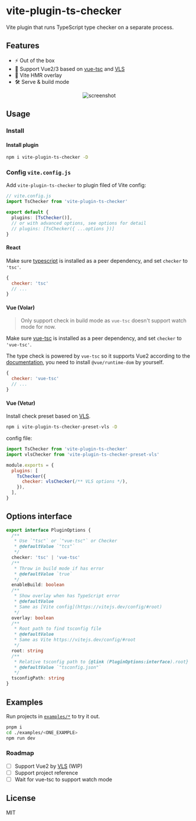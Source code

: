 # vite-plugin-ts-checker

Vite plugin that runs TypeScript type checker on a separate process.

## Features

- ⚡️ Out of the box
- 💚 Support Vue2/3 based on [vue-tsc](https://github.com/johnsoncodehk/vue-tsc) and [VLS](https://github.com/vuejs/vetur/blob/master/server/README.md)
- 🚥 Vite HMR overlay
- 🛠 Serve & build mode

<p align="center">
  <img alt="screenshot" src="https://user-images.githubusercontent.com/12322740/113175704-48cf1e80-927e-11eb-9bb5-43ab1b218cb2.png">
</p>

## Usage

### Install

#### Install plugin

```bash
npm i vite-plugin-ts-checker -D
```

### Config `vite.config.js`

Add `vite-plugin-ts-checker` to plugin filed of Vite config:

```ts
// vite.config.js
import TsChecker from 'vite-plugin-ts-checker'

export default {
  plugins: [TsChecker()],
  // or with advanced options, see options for detail
  // plugins: [TsChecker({ ...options })]
}
```

#### React

Make sure [typescript](https://www.npmjs.com/package/typescript) is installed as a peer dependency, and set `checker` to `'tsc'`.

```js
{
  checker: 'tsc'
  // ...
}
```

#### Vue (Volar)

> Only support check in build mode as `vue-tsc` doesn't support watch mode for now.

Make sure [vue-tsc](https://www.npmjs.com/package/vue-tsc) is installed as a peer dependency, and set `checker` to `'vue-tsc'`.

The type check is powered by `vue-tsc` so it supports Vue2 according to the [documentation](https://github.com/johnsoncodehk/volar#using), you need to install `@vue/runtime-dom` by yourself.

```js
{
  checker: 'vue-tsc'
  // ...
}
```

#### Vue (Vetur)

Install check preset based on [VLS](https://www.npmjs.com/package/vls).

```bash
npm i vite-plugin-ts-checker-preset-vls -D
```

config file:

```js
import TsChecker from 'vite-plugin-ts-checker'
import vlsChecker from 'vite-plugin-ts-checker-preset-vls'

module.exports = {
  plugins: [
    TsChecker({
      checker: vlsChecker(/** VLS options */),
    }),
  ],
}
```

## Options interface

```ts
export interface PluginOptions {
  /**
   * Use `"tsc"` or `"vue-tsc"` or Checker
   * @defaultValue `"tcs"`
   */
  checker: 'tsc' | 'vue-tsc'
  /**
   * Throw in build mode if has error
   * @defaultValue `true`
   */
  enableBuild: boolean
  /**
   * Show overlay when has TypeScript error
   * @defaultValue
   * Same as [Vite config](https://vitejs.dev/config/#root)
   */
  overlay: boolean
  /**
   * Root path to find tsconfig file
   * @defaultValue
   * Same as Vite https://vitejs.dev/config/#root
   */
  root: string
  /**
   * Relative tsconfig path to {@link (PluginOptions:interface).root}
   * @defaultValue `"tsconfig.json"`
   */
  tsconfigPath: string
}
```

## Examples

Run projects in [`examples/*`](./examples) to try it out.

```bash
pnpm i
cd ./examples/<ONE_EXAMPLE>
npm run dev
```

### Roadmap

- [ ] Support Vue2 by [VLS](https://www.npmjs.com/package/vls) (WIP)
- [ ] Support project reference
- [ ] Wait for vue-tsc to support watch mode

## License

MIT
